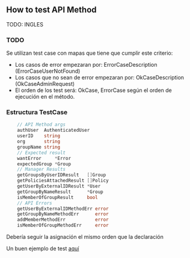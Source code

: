 ## How to test API Method ##

TODO: INGLES
### TODO ###

Se utilizan test case con mapas que tiene que cumplir este criterio:

- Los casos de error empezaran por: ErrorCaseDescription (ErrorCaseUserNotFound)
- Los casos que no sean de error empezaran por: OkCaseDescription (OkCaseAdminRequest)
- El orden de los test será: OkCase, ErrorCase según el orden de ejecución en el método.

### Estructura TestCase ###

```go
    // API Method args
    authUser  AuthenticatedUser
    userID    string
    org       string
    groupName string
    // Expected result
    wantError     *Error
    expectedGroup *Group
    // Manager Results
    getGroupsByUserIDResult   []Group
    getPoliciesAttachedResult []Policy
    getUserByExternalIDResult *User
    getGroupByNameResult      *Group
    isMemberOfGroupResult     bool
    // API Errors
    getUserByExternalIDMethodErr error
    getGroupByNameMethodErr      error
    addMemberMethodErr           error
    isMemberOfGroupMethodErr     error
```

Debería seguir la asignación el mismo orden que la declaración

Un buen ejemplo de test [aquí](../../api/group_test.go)
